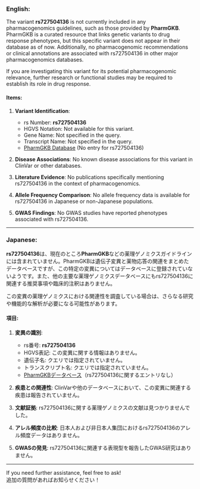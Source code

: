 ### English:
The variant **rs727504136** is not currently included in any pharmacogenomics guidelines, such as those provided by **PharmGKB**. PharmGKB is a curated resource that links genetic variants to drug response phenotypes, but this specific variant does not appear in their database as of now. Additionally, no pharmacogenomic recommendations or clinical annotations are associated with rs727504136 in other major pharmacogenomics databases.

If you are investigating this variant for its potential pharmacogenomic relevance, further research or functional studies may be required to establish its role in drug response.

#### Items:
1. **Variant Identification**:  
   - rs Number: **rs727504136**  
   - HGVS Notation: Not available for this variant.  
   - Gene Name: Not specified in the query.  
   - Transcript Name: Not specified in the query.  
   - [PharmGKB Database](https://www.pharmgkb.org/) (No entry for rs727504136)

2. **Disease Associations**: No known disease associations for this variant in ClinVar or other databases.

3. **Literature Evidence**: No publications specifically mentioning rs727504136 in the context of pharmacogenomics.

4. **Allele Frequency Comparison**: No allele frequency data is available for rs727504136 in Japanese or non-Japanese populations.

5. **GWAS Findings**: No GWAS studies have reported phenotypes associated with rs727504136.

---

### Japanese:
**rs727504136**は、現在のところ**PharmGKB**などの薬理ゲノミクスガイドラインには含まれていません。PharmGKBは遺伝子変異と薬物応答の関連をまとめたデータベースですが、この特定の変異についてはデータベースに登録されていないようです。また、他の主要な薬理ゲノミクスデータベースにもrs727504136に関連する推奨事項や臨床的注釈はありません。

この変異の薬理ゲノミクスにおける関連性を調査している場合は、さらなる研究や機能的な解析が必要になる可能性があります。

#### 項目:
1. **変異の識別**:  
   - rs番号: **rs727504136**  
   - HGVS表記: この変異に関する情報はありません。  
   - 遺伝子名: クエリでは指定されていません。  
   - トランスクリプト名: クエリでは指定されていません。  
   - [PharmGKBデータベース](https://www.pharmgkb.org/)（rs727504136に関するエントリなし）

2. **疾患との関連性**: ClinVarや他のデータベースにおいて、この変異に関連する疾患は報告されていません。

3. **文献証拠**: rs727504136に関する薬理ゲノミクスの文献は見つかりませんでした。

4. **アレル頻度の比較**: 日本人および非日本人集団におけるrs727504136のアレル頻度データはありません。

5. **GWASの発見**: rs727504136に関連する表現型を報告したGWAS研究はありません。

--- 
If you need further assistance, feel free to ask!  
追加の質問があればお知らせください！